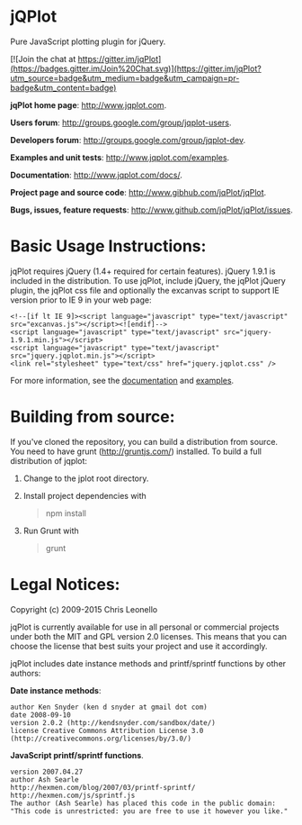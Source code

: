 jQPlot
======
Pure JavaScript plotting plugin for jQuery.

[![Join the chat at https://gitter.im/jqPlot](https://badges.gitter.im/Join%20Chat.svg)](https://gitter.im/jqPlot?utm_source=badge&utm_medium=badge&utm_campaign=pr-badge&utm_content=badge)

**jqPlot home page**: http://www.jqplot.com.

**Users forum**: http://groups.google.com/group/jqplot-users.

**Developers forum**: http://groups.google.com/group/jqplot-dev.

**Examples and unit tests**: http://www.jqplot.com/examples.

**Documentation**: http://www.jqplot.com/docs/.

**Project page and source code**: http://www.gibhub.com/jqPlot/jqPlot.

**Bugs, issues, feature requests**: http://www.github.com/jqPlot/jqPlot/issues.

# Basic Usage Instructions:

jqPlot requires jQuery (1.4+ required for certain features). jQuery 1.9.1 is included in the distribution.  To use jqPlot, include jQuery, the jqPlot jQuery plugin, the jqPlot css file and optionally the excanvas script to support IE version prior to IE 9 in your web page:

    <!--[if lt IE 9]><script language="javascript" type="text/javascript" src="excanvas.js"></script><![endif]-->
    <script language="javascript" type="text/javascript" src="jquery-1.9.1.min.js"></script>
    <script language="javascript" type="text/javascript" src="jquery.jqplot.min.js"></script>
    <link rel="stylesheet" type="text/css" href="jquery.jqplot.css" />

For more information, see the [documentation](http://www.jqplot.com/docs) and [examples](http://www.jqplot.com/examples).

# Building from source:

If you've cloned the repository, you can build a distribution from source.
You need to have grunt (http://gruntjs.com/) installed.  To build a full 
distribution of jqplot: 

1. Change to the jplot root directory.

2. Install project dependencies with
	> npm install

3. Run Grunt with
	> grunt


# Legal Notices:

Copyright (c) 2009-2015 Chris Leonello

jqPlot is currently available for use in all personal or commercial projects 
under both the MIT and GPL version 2.0 licenses. This means that you can 
choose the license that best suits your project and use it accordingly. 

jqPlot includes date instance methods and printf/sprintf functions by other authors:

**Date instance methods**:

    author Ken Snyder (ken d snyder at gmail dot com)
    date 2008-09-10
    version 2.0.2 (http://kendsnyder.com/sandbox/date/)     
    license Creative Commons Attribution License 3.0 (http://creativecommons.org/licenses/by/3.0/)

**JavaScript printf/sprintf functions**.

    version 2007.04.27
    author Ash Searle
    http://hexmen.com/blog/2007/03/printf-sprintf/
    http://hexmen.com/js/sprintf.js
    The author (Ash Searle) has placed this code in the public domain:
    "This code is unrestricted: you are free to use it however you like."
